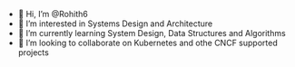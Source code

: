 - 👋 Hi, I’m @Rohith6
- 👀 I’m interested in Systems Design and Architecture
- 🌱 I’m currently learning System Design, Data Structures and Algorithms
- 💞️ I’m looking to collaborate on Kubernetes and othe CNCF supported projects

<!---
Rohith6/Rohith6 is a ✨ special ✨ repository because its `README.md` (this file) appears on your GitHub profile.
You can click the Preview link to take a look at your changes.
--->
